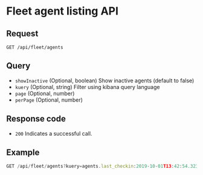 # Fleet agent listing API

## Request

`GET /api/fleet/agents`

## Query

- `showInactive` (Optional, boolean) Show inactive agents (default to false)
- `kuery` (Optional, string) Filter using kibana query language
- `page` (Optional, number)
- `perPage` (Optional, number)

## Response code

- `200` Indicates a successful call.

## Example

```js
GET /api/fleet/agents?kuery=agents.last_checkin:2019-10-01T13:42:54.323Z
```
